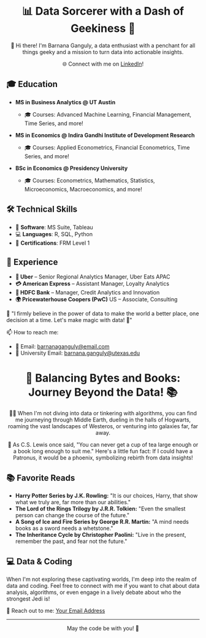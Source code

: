 <div align="center">
  <h1>📊 Data Sorcerer with a Dash of Geekiness 🚀</h1>
  <p>👋 Hi there! I'm Barnana Ganguly, a data enthusiast with a penchant for all things geeky and a mission to turn data into actionable insights.</p>
  <p>🌐 Connect with me on <a href="https://www.linkedin.com/in/barnanaganguly/" target="_blank">LinkedIn</a>!</p>
</div>

## 🎓 Education

- **MS in Business Analytics @ UT Austin**
  - 🎓 Courses: Advanced Machine Learning, Financial Management, Time Series, and more!

- **MS in Economics @ Indira Gandhi Institute of Development Research**
  - 🎓 Courses: Applied Econometrics, Financial Econometrics, Time Series, and more!

- **BSc in Economics @ Presidency University**
  - 🎓 Courses: Econometrics, Mathematics, Statistics, Microeconomics, Macroeconomics, and more!

## 🛠️ Technical Skills

- 💼 **Software**: MS Suite, Tableau
- 💻 **Languages**: R, SQL, Python
- 📜 **Certifications**: FRM Level 1

## 🔭 Experience

- **🍔 Uber** – Senior Regional Analytics Manager, Uber Eats APAC
- **💳 American Express** – Assistant Manager, Loyalty Analytics
- **🏦 HDFC Bank** – Manager, Credit Analytics and Innovation
- **🌍 Pricewaterhouse Coopers (PwC)** US – Associate, Consulting

📢 "I firmly believe in the power of data to make the world a better place, one decision at a time. Let's make magic with data! 🌟"

📫 How to reach me:
- 📧 Email: barnanaganguly@email.com
- 📧 University Email: barnana.ganguly@utexas.edu
</div>

<div align="center">
  <h1>📖 Balancing Bytes and Books: Journey Beyond the Data! 📚</h1>
  <p>🧙‍♂️ When I'm not diving into data or tinkering with algorithms, you can find me journeying through Middle Earth, dueling in the halls of Hogwarts, roaming the vast landscapes of Westeros, or venturing into galaxies far, far away.</p>
  <p>🦅 As C.S. Lewis once said, "You can never get a cup of tea large enough or a book long enough to suit me."  
      Here's a little fun fact: If I could have a Patronus, it would be a phoenix, symbolizing rebirth from data insights!</p>
</div>

## 📚 Favorite Reads

- **Harry Potter Series by J.K. Rowling:** "It is our choices, Harry, that show what we truly are, far more than our abilities."
- **The Lord of the Rings Trilogy by J.R.R. Tolkien:** "Even the smallest person can change the course of the future."
- **A Song of Ice and Fire Series by George R.R. Martin:** "A mind needs books as a sword needs a whetstone."
- **The Inheritance Cycle by Christopher Paolini:** "Live in the present, remember the past, and fear not the future."

## 💻 Data & Coding

When I'm not exploring these captivating worlds, I'm deep into the realm of data and coding. Feel free to connect with me if you want to chat about data analysis, algorithms, or even engage in a lively debate about who the strongest Jedi is!

📧 Reach out to me: [Your Email Address](mailto:youremail@example.com)

---

<p align="center">May the code be with you! 🚀</p>

